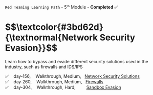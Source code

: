 <code>Red Teaming Learning Path</code> - 5ᵗʰ Module - <strong>Completed</strong> ✅
<h1 align="left"> $$\textcolor{#3bd62d}{\textnormal{Network Security Evasion}}$$ </h1>
<p>Learn how to bypass and evade different security solutions used in the industry, such as firewalls and IDS/IPS</p>

✅ &nbsp;&nbsp; day-156,  &nbsp;&nbsp; Walkthrough, Medium, &nbsp; [Network Security Solutions](https://github.com/RosanaFSS/TryHackMe/blob/Red-Teaming-learning-path/5.1.%20Network%20Security%20Solutions.md)<br>
✅ &nbsp;&nbsp; day-260,  &nbsp;&nbsp; Walkthrough, Medium, &nbsp; [Firewalls](https://github.com/RosanaFSS/TryHackMe/blob/Red-Teaming-learning-path/5.2.%20Firewalls.md)<br>
✅ &nbsp;&nbsp; day-304,  &nbsp;&nbsp; Walkthrough, Hard, &nbsp;&nbsp;&nbsp;&nbsp;&nbsp;&nbsp;&nbsp; [Sandbox Evasion](https://github.com/RosanaFSS/TryHackMe/blob/Red-Teaming-learning-path/5.3.%20Sandbox%20Evasions.md)<br>
